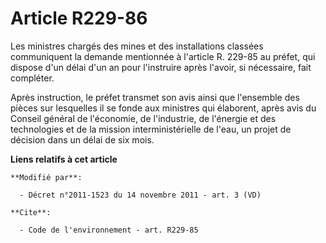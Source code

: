 # Article R229-86

Les ministres chargés des mines et des installations classées communiquent la demande mentionnée à l'article R. 229-85 au
préfet, qui dispose d'un délai d'un an pour l'instruire après l'avoir, si nécessaire, fait compléter.

Après instruction, le préfet transmet son avis ainsi que l'ensemble des pièces sur lesquelles il se fonde aux ministres qui
élaborent, après avis du Conseil général de l'économie, de l'industrie, de l'énergie et des technologies et de la mission
interministérielle de l'eau, un projet de décision dans un délai de six mois.

**Liens relatifs à cet article**

	**Modifié par**:

	  - Décret n°2011-1523 du 14 novembre 2011 - art. 3 (VD)

	**Cite**:

	  - Code de l'environnement - art. R229-85

